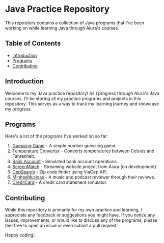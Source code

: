 # Java Practice Repository

This repository contains a collection of Java programs that I've been working on while learning Java through Alura's courses.

## Table of Contents

- [Introduction](#introduction)
- [Programs](#programs)
- [Contributing](#contributing)

## Introduction

Welcome to my Java practice repository! As I progress through Alura's Java courses, I'll be storing all my practice programs and projects in this repository. This serves as a way to track my learning journey and showcase my progress.

## Programs

Here's a list of the programs I've worked on so far:

1. [Guessing Game](Java/Project_B/src/exercise/advinhacao.java) - A simple number guessing game.
2. [Temperature Converter](Java/Project_B/src/exercise/temperatura.java) - Converts temperatures between Celsius and Fahrenheit.
3. [Bank Account](Java/Project_B/src/exercise/ContaBancaria.java) - Simulated bank account operations.
4. [ScreenMatch](Java/ScreenMatch/src/screenmatchPrincipal/Main.java) - Streaming website project from Alura (on development).
5. [CepSearch](Java/CepSearch/app/src/cepMain/Main.java)  - Zip code finder using ViaCep API.
6. [MinhasMusicas](Java/MinhasMusicas/src/minhasmusicasPrincipal/Principal.java) - A music and podcast reviewer through their reviews.
7. [CreditCard](Java/CreditCard/src/Main.java) - A credit card statement simulator.

## Contributing

While this repository is primarily for my own practice and learning, I appreciate any feedback or suggestions you might have. If you notice any issues, improvements, or would like to discuss any of the programs, please feel free to open an issue or even submit a pull request.

Happy coding!
